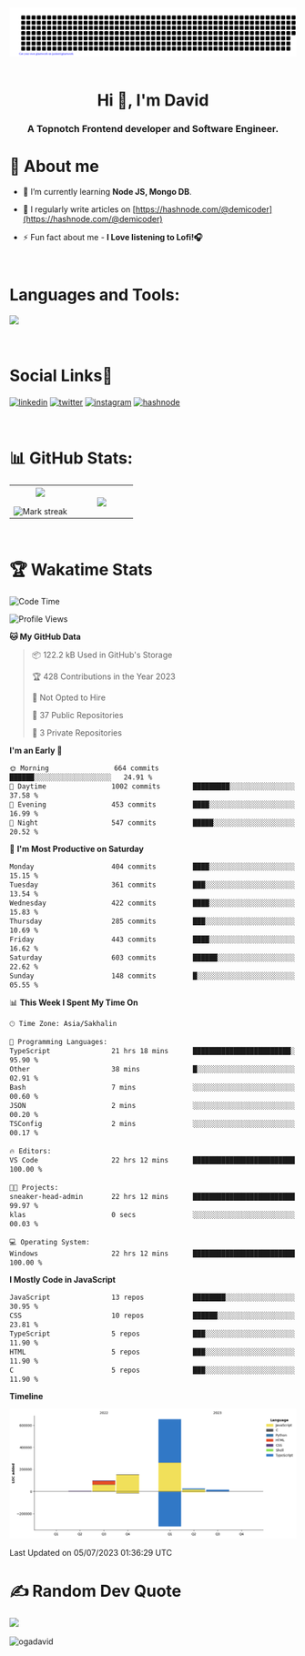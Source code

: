 <div align="center">
 <img src="gitartwork.svg" />
</div>

<br/>

<h1 align="center">Hi 👋, I'm David</h1>
<h3 align="center">A Topnotch Frontend developer and Software Engineer.</h3>

# 🚀 About me
- 🌱 I’m currently learning **Node JS, Mongo DB**.

- 📝 I regularly write articles on [https://hashnode.com/@demicoder](https://hashnode.com/@demicoder)

- ⚡ Fun fact about me - **I Love listening to Lofi!🎧**
<br/>
<h1 align="left">Languages and Tools:</h1>
<p>
  <a href="https://skillicons.dev">
    <img src="https://skillicons.dev/icons?i=html,css,tailwind,sass,styledcomponents,js,ts,react,nextjs,nodejs,express,prisma,mongodb,planetscale,jest,postman,git,github,vercel,vscode,powershell,figma,vite" />
  </a>
</p>
<br/>
<h1 align="left">Social Links🔗</h1>
<p align="left">
<a href="https://linkedin.com/in/davidoga" target="blank"><img align="center" src="https://user-images.githubusercontent.com/88904952/234979284-68c11d7f-1acc-4f0c-ac78-044e1037d7b0.png" alt="linkedin" height="50" width="50" /></a>
<a href="https://twitter.com/demicoderr" target="blank"><img align="center" src="https://user-images.githubusercontent.com/88904952/234980676-61bfb021-ecc8-48f7-88e6-34c1b06c4a58.png" alt="twitter" height="50" width="50" /></a> 
<a href="https://instagram.com/demi.coder" target="blank"><img align="center" src="https://user-images.githubusercontent.com/88904952/234981169-2dd1e58f-4b7e-468c-8213-034ba62156c3.png" alt="instagram" height="50" width="50" /></a>
<a href="https://hashnode.com/@demicoderr/" target="blank"><img align="center" src="https://user-images.githubusercontent.com/88904952/234982196-562aea17-5532-4550-8c08-1c7cb994a541.png" alt="hashnode" height="50" width="50" /></a>
</p>

<br />

# 📊 GitHub Stats:

<table align="center">
<tr border="none">
<td width="50%" align="center">
  
  <img  align="center"  src="https://github-readme-stats.vercel.app/api?username=OgaDavid&theme=react&show_icons=true&count_private=true" />
  <br></br>
  <img  title="🔥 Get streak stats for your profile at git.io/streak-stats" alt="Mark streak" src="https://github-readme-streak-stats.herokuapp.com/?user=OgaDavid&theme=react&hide_border=false" /> 
</td>

<td width="50%" align="center">

  <img  align="center"  src="https://github-readme-stats.anuraghazra1.vercel.app/api/top-langs/?username=OgaDavid&theme=react&hide_border=false&no-bg=true&no-frame=true&langs_count=10"/>
  
  </td>
</tr>
</table>

<br/>

# 🏆 Wakatime Stats

<!--START_SECTION:waka-->
![Code Time](http://img.shields.io/badge/Code%20Time-24%20hrs%2021%20mins-blue)

![Profile Views](http://img.shields.io/badge/Profile%20Views-66-blue)

**🐱 My GitHub Data** 

> 📦 122.2 kB Used in GitHub's Storage 
 > 
> 🏆 428 Contributions in the Year 2023
 > 
> 🚫 Not Opted to Hire
 > 
> 📜 37 Public Repositories 
 > 
> 🔑 3 Private Repositories 
 > 
**I'm an Early 🐤** 

```text
🌞 Morning                664 commits         ██████░░░░░░░░░░░░░░░░░░░   24.91 % 
🌆 Daytime                1002 commits        █████████░░░░░░░░░░░░░░░░   37.58 % 
🌃 Evening                453 commits         ████░░░░░░░░░░░░░░░░░░░░░   16.99 % 
🌙 Night                  547 commits         █████░░░░░░░░░░░░░░░░░░░░   20.52 % 
```
📅 **I'm Most Productive on Saturday** 

```text
Monday                   404 commits         ████░░░░░░░░░░░░░░░░░░░░░   15.15 % 
Tuesday                  361 commits         ███░░░░░░░░░░░░░░░░░░░░░░   13.54 % 
Wednesday                422 commits         ████░░░░░░░░░░░░░░░░░░░░░   15.83 % 
Thursday                 285 commits         ███░░░░░░░░░░░░░░░░░░░░░░   10.69 % 
Friday                   443 commits         ████░░░░░░░░░░░░░░░░░░░░░   16.62 % 
Saturday                 603 commits         ██████░░░░░░░░░░░░░░░░░░░   22.62 % 
Sunday                   148 commits         █░░░░░░░░░░░░░░░░░░░░░░░░   05.55 % 
```


📊 **This Week I Spent My Time On** 

```text
🕑︎ Time Zone: Asia/Sakhalin

💬 Programming Languages: 
TypeScript               21 hrs 18 mins      ████████████████████████░   95.90 % 
Other                    38 mins             █░░░░░░░░░░░░░░░░░░░░░░░░   02.91 % 
Bash                     7 mins              ░░░░░░░░░░░░░░░░░░░░░░░░░   00.60 % 
JSON                     2 mins              ░░░░░░░░░░░░░░░░░░░░░░░░░   00.20 % 
TSConfig                 2 mins              ░░░░░░░░░░░░░░░░░░░░░░░░░   00.17 % 

🔥 Editors: 
VS Code                  22 hrs 12 mins      █████████████████████████   100.00 % 

🐱‍💻 Projects: 
sneaker-head-admin       22 hrs 12 mins      █████████████████████████   99.97 % 
klas                     0 secs              ░░░░░░░░░░░░░░░░░░░░░░░░░   00.03 % 

💻 Operating System: 
Windows                  22 hrs 12 mins      █████████████████████████   100.00 % 
```

**I Mostly Code in JavaScript** 

```text
JavaScript               13 repos            ████████░░░░░░░░░░░░░░░░░   30.95 % 
CSS                      10 repos            ██████░░░░░░░░░░░░░░░░░░░   23.81 % 
TypeScript               5 repos             ███░░░░░░░░░░░░░░░░░░░░░░   11.90 % 
HTML                     5 repos             ███░░░░░░░░░░░░░░░░░░░░░░   11.90 % 
C                        5 repos             ███░░░░░░░░░░░░░░░░░░░░░░   11.90 % 
```



**Timeline**

![Lines of Code chart](https://raw.githubusercontent.com/OgaDavid/OgaDavid/main/assets/bar_graph.png)


 Last Updated on 05/07/2023 01:36:29 UTC
<!--END_SECTION:waka-->

# ✍️ Random Dev Quote
![](https://quotes-github-readme.vercel.app/api?type=horizontal&theme=dark)

<p align="left"> <img src="https://komarev.com/ghpvc/?username=ogadavid&label=Profile%20views&color=0e75b6&style=flat" alt="ogadavid" /> </p>


